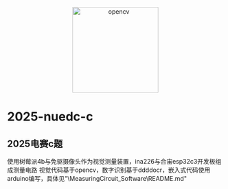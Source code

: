 <div align="center">
  <a href="https://github.com/opencv/opencv">
  <img src="https://opencv.org/wp-content/uploads/2020/07/OpenCV_logo_black.svg" alt="opencv" width="200"></a>
</div>

# 2025-nuedc-c
<h2>2025电赛c题</h2>  
使用树莓派4b与免驱摄像头作为视觉测量装置，ina226与合宙esp32c3开发板组成测量电路  
视觉代码基于opencv，数字识别基于ddddocr，嵌入式代码使用arduino编写，具体见"\MeasuringCircuit_Software\README.md"  
